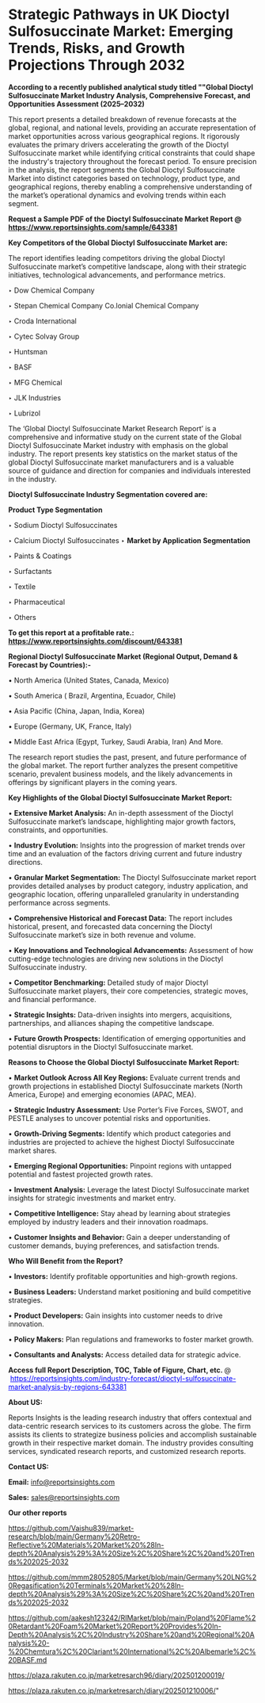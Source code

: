 # Strategic Pathways in UK Dioctyl Sulfosuccinate Market: Emerging Trends, Risks, and Growth Projections Through 2032

<strong>According to a recently published analytical study titled ""Global Dioctyl Sulfosuccinate Market Industry Analysis, Comprehensive Forecast, and Opportunities Assessment (2025–2032)</strong>

This report presents a detailed breakdown of revenue forecasts at the global, regional, and national levels, providing an accurate representation of market opportunities across various geographical regions. It rigorously evaluates the primary drivers accelerating the growth of the Dioctyl Sulfosuccinate market while identifying critical constraints that could shape the industry's trajectory throughout the forecast period. To ensure precision in the analysis, the report segments the Global Dioctyl Sulfosuccinate Market into distinct categories based on technology, product type, and geographical regions, thereby enabling a comprehensive understanding of the market’s operational dynamics and evolving trends within each segment.

<strong>Request a Sample PDF of the Dioctyl Sulfosuccinate Market Report </strong><strong>@<a href=https://www.reportsinsights.com/sample/643381 style=color:#0000ff;> https://www.reportsinsights.com/sample/643381</a></strong></font>

<strong>Key Competitors of the Global Dioctyl Sulfosuccinate Market are:</strong>

The report identifies leading competitors driving the global Dioctyl Sulfosuccinate market’s competitive landscape, along with their strategic initiatives, technological advancements, and performance metrics.

‣ Dow Chemical Company

‣ Stepan Chemical Company
 Co.lonial Chemical Company

‣ Croda International

‣ Cytec Solvay Group

‣ Huntsman

‣ BASF

‣ MFG Chemical

‣ JLK Industries

‣ Lubrizol

The ‘Global Dioctyl Sulfosuccinate Market Research Report’ is a comprehensive and informative study on the current state of the Global Dioctyl Sulfosuccinate Market industry with emphasis on the global industry. The report presents key statistics on the market status of the global Dioctyl Sulfosuccinate market manufacturers and is a valuable source of guidance and direction for companies and individuals interested in the industry.

<strong>Dioctyl Sulfosuccinate Industry Segmentation covered are:</strong>

<strong>Product Type Segmentation</strong>

‣ Sodium Dioctyl Sulfosuccinates

‣ Calcium Dioctyl Sulfosuccinates
‣ 
<strong>Market by Application Segmentation</strong>

‣ Paints & Coatings

‣ Surfactants

‣ Textile

‣ Pharmaceutical

‣ Others

<strong>To get this report at a profitable rate.: <a href=https://www.reportsinsights.com/discount/643381 style=color:#0000ff;>https://www.reportsinsights.com/discount/643381</a></strong></font>

<strong>Regional Dioctyl Sulfosuccinate Market (Regional Output, Demand &amp; Forecast by Countries):-</strong>

• North America (United States, Canada, Mexico)

• South America ( Brazil, Argentina, Ecuador, Chile)

• Asia Pacific (China, Japan, India, Korea)

• Europe (Germany, UK, France, Italy)

• Middle East Africa (Egypt, Turkey, Saudi Arabia, Iran) And More.

The research report studies the past, present, and future performance of the global market. The report further analyzes the present competitive scenario, prevalent business models, and the likely advancements in offerings by significant players in the coming years.

<strong>Key Highlights of the Global Dioctyl Sulfosuccinate Market Report:</strong>

• <strong>Extensive Market Analysis:</strong> An in-depth assessment of the Dioctyl Sulfosuccinate market’s landscape, highlighting major growth factors, constraints, and opportunities.

• <strong>Industry Evolution:</strong> Insights into the progression of market trends over time and an evaluation of the factors driving current and future industry directions.

• <strong>Granular Market Segmentation:</strong> The Dioctyl Sulfosuccinate market report provides detailed analyses by product category, industry application, and geographic location, offering unparalleled granularity in understanding performance across segments.

• <strong>Comprehensive Historical and Forecast Data:</strong> The report includes historical, present, and forecasted data concerning the Dioctyl Sulfosuccinate market’s size in both revenue and volume.

• <strong>Key Innovations and Technological Advancements:</strong> Assessment of how cutting-edge technologies are driving new solutions in the Dioctyl Sulfosuccinate industry.

• <strong>Competitor Benchmarking:</strong> Detailed study of major Dioctyl Sulfosuccinate market players, their core competencies, strategic moves, and financial performance.

• <strong>Strategic Insights:</strong> Data-driven insights into mergers, acquisitions, partnerships, and alliances shaping the competitive landscape.

• <strong>Future Growth Prospects:</strong> Identification of emerging opportunities and potential disruptors in the Dioctyl Sulfosuccinate market.

<strong>Reasons to Choose the Global Dioctyl Sulfosuccinate Market Report:</strong>

• <strong>Market Outlook Across All Key Regions:</strong> Evaluate current trends and growth projections in established Dioctyl Sulfosuccinate markets (North America, Europe) and emerging economies (APAC, MEA).

• <strong>Strategic Industry Assessment:</strong> Use Porter’s Five Forces, SWOT, and PESTLE analyses to uncover potential risks and opportunities.

• <strong>Growth-Driving Segments:</strong> Identify which product categories and industries are projected to achieve the highest Dioctyl Sulfosuccinate market shares.

• <strong>Emerging Regional Opportunities:</strong> Pinpoint regions with untapped potential and fastest projected growth rates.

• <strong>Investment Analysis:</strong> Leverage the latest Dioctyl Sulfosuccinate market insights for strategic investments and market entry.

• <strong>Competitive Intelligence:</strong> Stay ahead by learning about strategies employed by industry leaders and their innovation roadmaps.

• <strong>Customer Insights and Behavior:</strong> Gain a deeper understanding of customer demands, buying preferences, and satisfaction trends.

<strong>Who Will Benefit from the Report?</strong>

• <strong>Investors:</strong> Identify profitable opportunities and high-growth regions.

• <strong>Business Leaders:</strong> Understand market positioning and build competitive strategies.

• <strong>Product Developers:</strong> Gain insights into customer needs to drive innovation.

• <strong>Policy Makers:</strong> Plan regulations and frameworks to foster market growth.

• <strong>Consultants and Analysts:</strong> Access detailed data for strategic advice.
</ul>
<strong>Access full Report Description, TOC, Table of Figure, Chart, etc. </strong>@  <a href=https://reportsinsights.com/industry-forecast/dioctyl-sulfosuccinate-market-analysis-by-regions-643381 style=color:#0000ff;>https://reportsinsights.com/industry-forecast/dioctyl-sulfosuccinate-market-analysis-by-regions-643381</a></font>

<strong><strong>About US</strong>:</strong>

Reports Insights is the leading research industry that offers contextual and data-centric research services to its customers across the globe. The firm assists its clients to strategize business policies and accomplish sustainable growth in their respective market domain. The industry provides consulting services, syndicated research reports, and customized research reports.

<strong>Contact US:</strong>

<p class=""""><b>Email:</b> <a href=mailto:info@reportsinsights.com>info@reportsinsights.com</a></p>
<p class=""""><b>Sales:</b> <a href=mailto:sales@reportsinsights.com>sales@reportsinsights.com</a></p>

<strong>Our other reports</strong>

<a href=https://github.com/Vaishu839/market-research/blob/main/Germany%20Retro-Reflective%20Materials%20Market%20%28In-depth%20Analysis%29%3A%20Size%2C%20Share%2C%20and%20Trends%202025-2032>https://github.com/Vaishu839/market-research/blob/main/Germany%20Retro-Reflective%20Materials%20Market%20%28In-depth%20Analysis%29%3A%20Size%2C%20Share%2C%20and%20Trends%202025-2032</a>

<a href=https://github.com/mmm28052805/Market/blob/main/Germany%20LNG%20Regasification%20Terminals%20Market%20%28In-depth%20Analysis%29%3A%20Size%2C%20Share%2C%20and%20Trends%202025-2032>https://github.com/mmm28052805/Market/blob/main/Germany%20LNG%20Regasification%20Terminals%20Market%20%28In-depth%20Analysis%29%3A%20Size%2C%20Share%2C%20and%20Trends%202025-2032</a>

<a href=https://github.com/aakesh123242/RIMarket/blob/main/Poland%20Flame%20Retardant%20Foam%20Market%20Report%20Provides%20In-Depth%20Analysis%2C%20Industry%20Share%20and%20Regional%20Analysis%20-%20Chemtura%2C%20Clariant%20International%2C%20Albemarle%2C%20BASF.md>https://github.com/aakesh123242/RIMarket/blob/main/Poland%20Flame%20Retardant%20Foam%20Market%20Report%20Provides%20In-Depth%20Analysis%2C%20Industry%20Share%20and%20Regional%20Analysis%20-%20Chemtura%2C%20Clariant%20International%2C%20Albemarle%2C%20BASF.md</a>

<a href=https://plaza.rakuten.co.jp/marketresarch96/diary/202501200019/>https://plaza.rakuten.co.jp/marketresarch96/diary/202501200019/</a>

<a href=https://plaza.rakuten.co.jp/marketresarch/diary/202501210006/>https://plaza.rakuten.co.jp/marketresarch/diary/202501210006/</a>"
